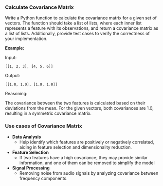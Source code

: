 ### Calculate Covariance Matrix

Write a Python function to calculate the covariance matrix for a given set of vectors. 
The function should take a list of lists, where each inner list represents a feature 
with its observations, and return a covariance matrix as a list of lists. Additionally, 
provide test cases to verify the correctness of your implementation.

**Example:**

Input:
```
[[1, 2, 3], [4, 5, 6]]
```

Output:
```
[[1.0, 1.0], [1.0, 1.0]]
```

Reasoning:

The covariance between the two features is calculated based on their deviations from the mean. 
For the given vectors, both covariances are 1.0, resulting in a symmetric covariance matrix.


### Use cases of Covariance Matrix

- **Data Analysis** 
   - Help identify which features are positively or negatively correlated, aiding in feature selection and dimensionality reduction.
- **Feature Selection**
    -  If two features have a high covariance, they may provide similar information, and one of them can be removed to simplify the model
- **Signal Processing**
  -  Removing noise from audio signals by analyzing covariance between frequency components.